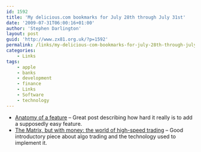 ```yaml
---
id: 1592
title: 'My delicious.com bookmarks for July 28th through July 31st'
date: '2009-07-31T06:00:16+01:00'
author: 'Stephen Darlington'
layout: post
guid: 'http://www.zx81.org.uk/?p=1592'
permalink: /links/my-delicious-com-bookmarks-for-july-28th-through-july-31st.html
categories:
    - Links
tags:
    - apple
    - banks
    - development
    - finance
    - Links
    - Software
    - technology
---
```


- [Anatomy of a feature](http://inessential.com/2009/07/30/anatomy_of_a_feature) – Great post describing how hard it really is to add a supposedly easy feature.
- [The Matrix, but with money: the world of high-speed trading](http://arstechnica.com/tech-policy/news/2009/07/-it-sounds-like-something.ars) – Good introductory piece about algo trading and the technology used to implement it.